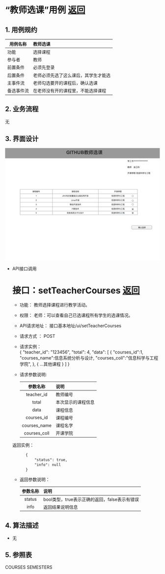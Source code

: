 <!-- markdownlint-disable MD033-->
<!-- 禁止MD033类型的警告 https://www.npmjs.com/package/markdownlint -->

# “教师选课”用例 [返回](../README.md)
## 1. 用例规约

|用例名称|教师选课|
|-------|:-------------|
|功能|选择课程|
|参与者|教师|
|前置条件|必须先登录|
|后置条件|老师必须先选了这么课后，其学生才能选|
|主事件流|老师勾选要开的课程后，确认选课|
|备选事件流|在老师没有开的课程里，不能选择课程|

## 2. 业务流程
无

## 3. 界面设计
 ![](教师选课.png)
- API接口调用
    
    # 接口：setTeacherCourses  [返回](../README.md)
    
    - 功能：
        教师选择课程进行教学活动。
        
    - 权限：
        老师：可以查看自己已选课程所有学生的选课情况。
        
    - API请求地址： 
        接口基本地址/ui/setTeacherCourses
    
    - 请求方式 ：
        POST
     
    - 请求实例：  
            { 
                "teacher_id": "123456",
                "total": 4,
                "data": [
                    {
                    "courses_id":1,
                    "courses_name":信息系统分析与设计, 
                    "courses_coll":"信息科学与工程学院",
                    }, 
                    {
                    ...其他课程
                    }
                ] 
            }
    
    - 请求参数说明:       
     
      |参数名称|说明|
      |:---------:|:--------------------------------------------------------|      
      |teacher_id|教师编号|
      |total|本次显示的课程信息|
      |data|课程信息|
      |courses_id|课程编号|
      |courses_name|课程名字|
      |courses_coll|开课学院| 
      
      
     
    返回实例：
    
            {         
                "status": true,
                "info": null
            }
    
    - 返回参数说明：    
     
      |参数名称|说明|
      |:---------:|:--------------------------------------------------------|      
      |status|bool类型，true表示正确的返回，false表示有错误|
      |info|返回结果说明信息|
    
    


## 4. 算法描述 
   - 无
## 5. 参照表
COURSES
SEMESTERS


